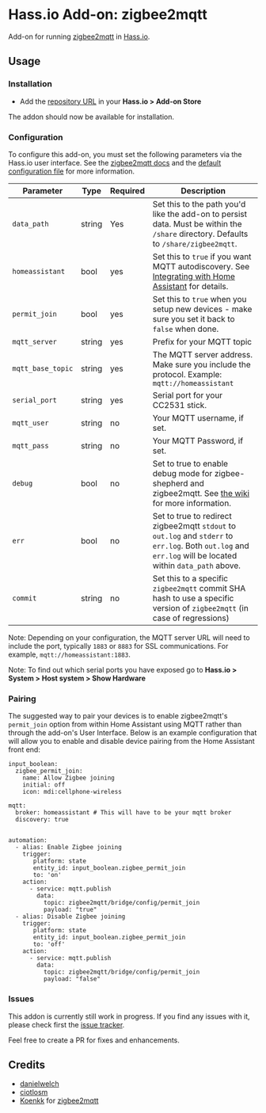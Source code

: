 # Hass.io Add-on: zigbee2mqtt

Add-on for running [zigbee2mqtt](https://github.com/Koenkk/zigbee2mqtt) in [Hass.io](https://github.com/home-assistant/hassio).

## Usage

### Installation

- Add the [repository URL](https://github.com/danielwelch/hassio-zigbee2mqtt) in your **Hass.io > Add-on Store**

The addon should now be available for installation.

### Configuration

To configure this add-on, you must set the following parameters via the Hass.io user interface. See the [zigbee2mqtt docs](https://github.com/Koenkk/zigbee2mqtt/wiki/Running-the-bridge) and the [default configuration file](https://github.com/Koenkk/zigbee2mqtt/blob/master/data/configuration.yaml) for more information.

|Parameter|Type|Required|Description|
|---------|----|--------|-----------|
|`data_path`|string|Yes|Set this to the path you'd like the add-on to persist data. Must be within the `/share` directory. Defaults to `/share/zigbee2mqtt`.|
|`homeassistant`|bool|yes|Set this to `true` if you want MQTT autodiscovery. See [Integrating with Home Assistant](https://github.com/Koenkk/zigbee2mqtt/wiki/Integrating-with-Home-Assistant) for details.|
|`permit_join`|bool|yes|Set this to `true` when you setup new devices - make sure you set it back to `false` when done.|
|`mqtt_server`|string|yes|Prefix for your MQTT topic|
|`mqtt_base_topic`|string|yes|The MQTT server address. Make sure you include the protocol. Example: `mqtt://homeassistant`|
|`serial_port`|string|yes|Serial port for your CC2531 stick.|
|`mqtt_user`|string|no|Your MQTT username, if set.|
|`mqtt_pass`|string|no|Your MQTT Password, if set.|
|`debug`|bool|no|Set to true to enable debug mode for zigbee-shepherd and zigbee2mqtt. See [the wiki](https://github.com/Koenkk/zigbee2mqtt/wiki/How-to-debug) for more information.|
|`err`|bool|no|Set to true to redirect zigbee2mqtt `stdout` to `out.log` and `stderr` to `err.log`. Both `out.log` and `err.log` will be located within `data_path` above.|
|`commit`|string|no|Set this to a specific `zigbee2mqtt` commit SHA hash to use a specific version of `zigbee2mqtt` (in case of regressions)|

Note: Depending on your configuration, the MQTT server URL will need to include the port, typically `1883` or `8883` for SSL communications. For example, `mqtt://homeassistant:1883`.

Note: To find out which serial ports you have exposed go to **Hass.io > System > Host system > Show Hardware**

### Pairing

The suggested way to pair your devices is to enable zigbee2mqtt's `permit_join` option from within Home Assistant using MQTT rather than through the add-on's User Interface. Below is an example configuration that will allow you to enable and disable device pairing from the Home Assistant front end:

```
input_boolean:
  zigbee_permit_join:
    name: Allow Zigbee joining
    initial: off
    icon: mdi:cellphone-wireless

mqtt:
  broker: homeassistant # This will have to be your mqtt broker
  discovery: true


automation:
  - alias: Enable Zigbee joining
    trigger:
       platform: state
       entity_id: input_boolean.zigbee_permit_join
       to: 'on'
    action:
      - service: mqtt.publish
        data:
          topic: zigbee2mqtt/bridge/config/permit_join
          payload: "true"
  - alias: Disable Zigbee joining
    trigger:
       platform: state
       entity_id: input_boolean.zigbee_permit_join
       to: 'off'
    action:
      - service: mqtt.publish
        data:
          topic: zigbee2mqtt/bridge/config/permit_join
          payload: "false"
```

### Issues

This addon is currently still work in progress. If you find any issues with it, please check first the [issue tracker](https://github.com/danielwelch/hassio-zigbee2mqtt/issues). 

Feel free to create a PR for fixes and enhancements. 

## Credits
- [danielwelch](https://github.com/danielwelch)
- [ciotlosm](https://github.com/ciotlosm)
- [Koenkk](https://github.com/Koenkk) for [zigbee2mqtt](https://github.com/Koenkk/zigbee2mqtt)
